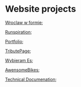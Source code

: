# Website projects

[Wroclaw w formie](https://lukreaver.github.io/Website-projects/Wroclaw-w-formie/dist/);

[Runspiration](https://lukreaver.github.io/Website-projects/Runspiration/dist/);

[Portfolio](https://lukreaver.github.io/Website-projects/Portfolio/dist/);

[TributePage](https://lukreaver.github.io/Website-projects/TributePage/dist/);

[Wybieram Es](https://lukreaver.github.io/Website-projects/WybieramEs/dist/);

[AwensomeBikes](https://lukreaver.github.io/Website-projects/AwensomeBikes/dist/);

[Technical Documenation](https://lukreaver.github.io/Website-projects/Technical-Documenation/dist/);